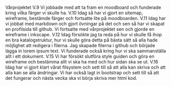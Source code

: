 Vårprojektet
V.9 
Vi jobbade med att ta fram en moodboard och funderade kring vilka färger vi skulle ha.
V.10
Idag så har vi gjort en sitemap, wireframe, bestämde färger och fortsatte lite på moodboarden. 
V.11 
Idag har vi jobbat med markdown och gjort övningar på det och sen så har vi skapat en profilsida till github. Vi fortsatte med vårprojektet sen och gjorde en wireframe i inkscape.
V.12
Idag försökte jag ta reda på hur vi skulle få ihop en bra katalogstruktur, hur vi skulle göra detta på bästa sätt så alla hade möjlighet att redigera i filerna. Jag skapade filerna i github och började lägga in lorem ipsum text. Vi funderade också kring hur vi ska sammanställa allt i ett dokument. 
V.15
Vi har försökt slutföra style guiden och göra en wireframe och bestämma allt vi ska ha med och hur sidan ska se ut.
V.16
Idag har vi gjort klart vårat filsystem och sett till så att alla kan skriva och att alla kan se alla ändringar. Vi har också lagt in bootstrap och sett till så att det fungerar och nästa vecka ska vi börja skriva mer html kod. 
